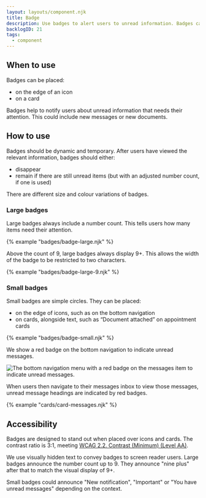 ```yaml
---
layout: layouts/component.njk
title: Badge
description: Use badges to alert users to unread information. Badges can include a number count.
backlogID: 21
tags:
  - component
---
```


## When to use

Badges can be placed:

- on the edge of an icon
- on a card

Badges help to notify users about unread information that needs their attention. This could include new messages or new documents.

## How to use

Badges should be dynamic and temporary. After users have viewed the relevant information, badges should either:

- disappear
- remain if there are still unread items (but with an adjusted number count, if one is used)

There are different size and colour variations of badges.

### Large badges

Large badges always include a number count. This tells users how many items need their attention.

{% example "badges/badge-large.njk" %}

Above the count of 9, large badges always display 9+. This allows the width of the badge to be restricted to two characters.

{% example "badges/badge-large-9.njk" %}

### Small badges

Small badges are simple circles. They can be placed:

- on the edge of icons, such as on the bottom navigation
- on cards, alongside text, such as “Document attached” on appointment cards

{% example "badges/badge-small.njk" %}

We show a red badge on the bottom navigation to indicate unread messages.

![The bottom navigation menu with a red badge on the messages item to indicate unread messages.](/assets/images/bottom-nav-badge.png)

When users then navigate to their messages inbox to view those messages, unread message headings are indicated by red badges.

{% example "cards/card-messages.njk" %}

## Accessibility

Badges are designed to stand out when placed over icons and cards. The contrast ratio is 3:1, meeting [WCAG 2.2. Contrast (Minimum) (Level AA)](https://www.w3.org/WAI/WCAG22/Understanding/contrast-minimum).

We use visually hidden text to convey badges to screen reader users. Large badges announce the number count up to 9. They announce "nine plus" after that to match the visual display of 9+.

Small badges could announce "New notification", "Important" or "You have unread messages" depending on the context.
